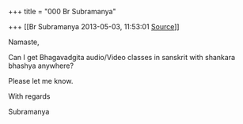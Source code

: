 +++
title = "000 Br Subramanya"

+++
[[Br Subramanya	2013-05-03, 11:53:01 [Source](https://groups.google.com/g/samskrita/c/THfm4QRL9x0)]]



Namaste,

  

  

Can I get Bhagavadgita audio/Video classes in sanskrit with shankara bhashya anywhere?

Please let me know.

  

With regards

Subramanya

  

